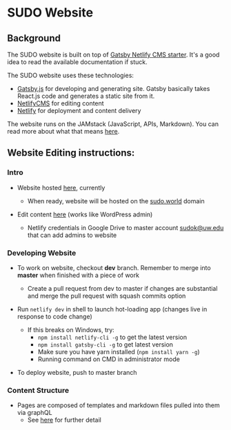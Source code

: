 # SUDO Website

## Background

The SUDO website is built on top of [Gatsby Netlify CMS starter](https://github.com/netlify-templates/gatsby-starter-netlify-cms "repo"). It's a good idea to read the available documentation if stuck.

The SUDO website uses these technologies:
- [Gatsby.js](https://www.gatsbyjs.org/docs/ "Gatsby.js") for developing and generating site. Gatsby basically takes React.js code and generates a static site from it.
- [NetlifyCMS](https://www.netlifycms.org/ "NetlifyCMS") for editing content
- [Netlify](https://docs.netlify.com/ "Netlify Docs") for deployment and content delivery

The website runs on the JAMstack (JavaScript, APIs, Markdown). You can read more about what that means [here](https://www.netlify.com/pdf/oreilly-modern-web-development-on-the-jamstack.pdf "JAMstack").

## Website Editing instructions:

### Intro
- Website hosted [here](https://wonderful-raman-be76ce.netlify.com/ "SUDO website unfinished"), currently

	- When ready, website will be hosted on the [sudo.world](https://sudo.world "sudo.world") domain

- Edit content [here](https://wonderful-raman-be76ce.netlify.com/admin "admin page") (works like WordPress admin)

	- Netlify credentials in Google Drive to master account sudok@uw.edu that can add admins to website
	
	
### Developing Website

- To work on website, checkout **dev** branch. Remember to merge into **master** when finished with a piece of work

	- Create a pull request from dev to master if changes are substantial and merge the pull request with squash commits option

- Run `netlify dev` in shell to launch hot-loading app (changes live in response to code change)

	- If this breaks on Windows, try:
		- `npm install netlify-cli -g` to get the latest version
		- `npm install gatsby-cli -g` to get latest version
		- Make sure you have yarn installed (`npm install yarn -g`)
		- Running command on CMD in administrator mode

- To deploy website, push to master branch

### Content Structure

- Pages are composed of templates and markdown files pulled into them via graphQL
	- See [here](https://www.gatsbyjs.org/docs/adding-markdown-pages/ "adding markdown pages" ) for further detail
